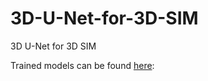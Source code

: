 # 3D-U-Net-for-3D-SIM
3D U-Net for 3D SIM

Trained models can be found [here](https://huggingface.co/bereketeshete/3D-UNet-for-SIM-super-resolution/tree/main): <br>
